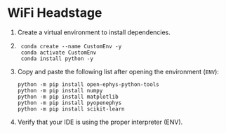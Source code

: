 # WiFi Headstage

1. Create a virtual environment to install dependencies.

2. ```
    conda create --name CustomEnv -y
    conda activate CustomEnv
    conda install python -y
    ```


2. Copy and paste the following list after opening the environment (`ENV`):

    ```
    python -m pip install open-ephys-python-tools
    python -m pip install numpy
    python -m pip install matplotlib
    python -m pip install pyopenephys
    python -m pip install scikit-learn

    ```

3. Verify that your IDE is using the proper interpreter (ENV).


